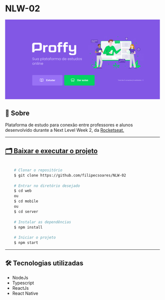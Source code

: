 # NLW-02

<img src="images/home.png">

## 🔖 Sobre

Plataforma de estudo para conexão entre professores e alunos desenvolvido durante a Next Level Week 2, da <a target="_blank" href="https://rocketseat.com.br">Rocketseat.

---

## 🗂 Baixar e executar o projeto

```bash

    # Clonar o repositório
    $ git clone https://github.com/filipecsoares/NLW-02

    # Entrar no diretório desejado
    $ cd web
    ou
    $ cd mobile
    ou
    $ cd server

    # Instalar as dependências
    $ npm install

    # Iniciar o projeto
    $ npm start
```

---

## 🛠️ Tecnologias utilizadas

- NodeJs
- Typescript
- ReactJs
- React Native
